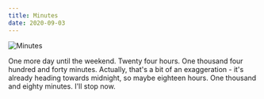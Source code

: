 ```yaml
---
title: Minutes
date: 2020-09-03
---
```


![Minutes](https://source.unsplash.com/-m88z7ily-w/1600x900)

One more day until the weekend. Twenty four hours. One thousand four hundred and forty minutes. Actually, that's a bit of an exaggeration - it's already heading towards midnight, so maybe eighteen hours. One thousand and eighty minutes. I'll stop now.

